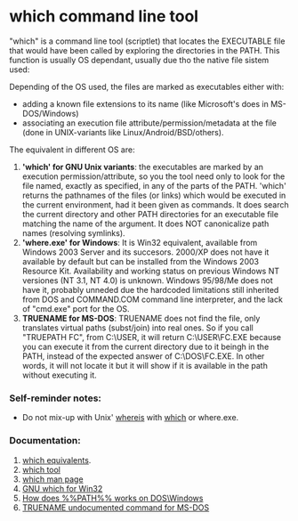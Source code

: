 # which command line tool

"which" is a command line tool (scriptlet) that locates the EXECUTABLE file that would have been called by exploring the directories in the PATH.
This function is usually OS dependant, usually due tho the native file sistem used:

Depending of the OS used, the files are marked as executables either with:
* adding a known file extensions to its name (like Microsoft's does in MS-DOS/Windows) 
* associating an execution file attribute/permission/metadata at the file (done in UNIX-variants like Linux/Android/BSD/others).

The equivalent in different OS are:
1. **'which' for GNU Unix variants**: the executables are marked by an execution permission/attribute, so you the tool need only to look for the file named, exactly as specified, in any of the parts of the PATH. 'which' returns the pathnames of the files (or links) which would be executed in the current environment, had it been given as commands. It does search the current directory and other PATH directories for an executable file matching the name of the argument. It does NOT canonicalize path names (resolving symlinks).
2. **'where.exe' for Windows**: It is Win32 equivalent, available from Windows 2003 Server and its succesors. 2000/XP does not have it available by default but can be installed from the Windows 2003 Resource Kit. Availability and working status on previous Windows NT versiones (NT 3.1, NT 4.0) is unknown. Windows 95/98/Me does not have it, probably unneded due the hardcoded limitations still inherited from DOS and COMMAND.COM command line interpreter, and the lack of "cmd.exe" port for the OS.
3. **TRUENAME for MS-DOS**: TRUENAME does not find the file, only translates virtual paths (subst/join) into real ones. So if you call "TRUEPATH FC", from C:\USER, it will return C:\USER\FC.EXE because you can execute it from the current directory due to it beingh in the PATH, instead of the expected answer of C:\DOS\FC.EXE. In other words, it will not locate it but it will show if it is available in the path without executing it.


### Self-reminder notes:
* Do not mix-up with Unix' [whereis](http://man7.org/linux/man-pages/man1/whereis.1.html) with [which](https://manpages.debian.org/stretch/debianutils/which.1.en.html) or where.exe.

### Documentation:
1. [which equivalents](https://stackoverflow.com/questions/304319/is-there-an-equivalent-of-which-on-the-windows-command-line).
2. [which tool](https://en.wikipedia.org/wiki/Which_%28Unix%29)
3. [which man page](https://manpages.debian.org/stretch/debianutils/which.1.en.html)
4. [GNU which for Win32](http://gnuwin32.sourceforge.net/packages/which.htm)
5. [How does %%PATH%% works on DOS\Windows](https://stackoverflow.com/questions/1653472/whats-the-relative-order-with-which-windows-search-for-executable-files-in-path)
6. [TRUENAME undocumented command for MS-DOS](https://en.wikipedia.org/wiki/List_of_DOS_commands#TRUENAME)
